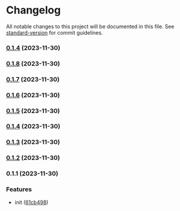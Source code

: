 # Changelog

All notable changes to this project will be documented in this file. See [standard-version](https://github.com/conventional-changelog/standard-version) for commit guidelines.

### [0.1.4](https://github.com/zzz1220/nextjs-dota2-web/compare/v0.1.8...v0.1.4) (2023-11-30)

### [0.1.8](https://github.com/zzz1220/nextjs-dota2-web/compare/v0.1.7...v0.1.8) (2023-11-30)

### [0.1.7](https://github.com/zzz1220/nextjs-dota2-web/compare/v0.1.6...v0.1.7) (2023-11-30)

### [0.1.6](https://github.com/zzz1220/nextjs-dota2-web/compare/v0.1.5...v0.1.6) (2023-11-30)

### [0.1.5](https://github.com/zzz1220/nextjs-dota2-web/compare/v0.1.4...v0.1.5) (2023-11-30)

### [0.1.4](https://github.com/zzz1220/nextjs-dota2-web/compare/v0.1.3...v0.1.4) (2023-11-30)

### [0.1.3](https://github.com/zzz1220/nextjs-dota2-web/compare/v0.1.2...v0.1.3) (2023-11-30)

### [0.1.2](https://github.com/zzz1220/nextjs-dota2-web/compare/v0.1.1...v0.1.2) (2023-11-30)

### 0.1.1 (2023-11-30)


### Features

* init ([61cb498](https://github.com/zzz1220/nextjs-dota2-web/commit/61cb498444e753bc353444dd8d8ae0b8c0b2513c))
